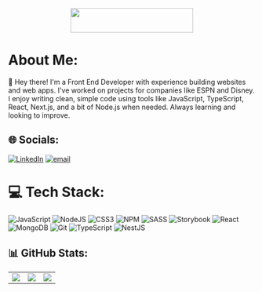 <div align="center">
  <img height="50" width="250" src="https://www.celio.com/on/demandware.static/-/Library-Sites-celio-shared-library/default/v15fade860e2e234a307ea02c45b8dbd2e0eabe82/images/content/licences/Naruto/Pedito-Naruto-Konoha.png"  />
</div>


# About Me:
👋 Hey there! I'm a Front End Developer with experience building websites and web apps. I've worked on projects for companies like ESPN and Disney. I enjoy writing clean, simple code using tools like JavaScript, TypeScript, React, Next.js, and a bit of Node.js when needed. Always learning and looking to improve.


## 🌐 Socials:
[![LinkedIn](https://img.shields.io/badge/LinkedIn-%230077B5.svg?logo=linkedin&logoColor=white)](https://linkedin.com/in/https://www.linkedin.com/in/adrian-maturano/) [![email](https://img.shields.io/badge/Email-D14836?logo=gmail&logoColor=white)](mailto:adrianmtno@gmail.com) 

# 💻 Tech Stack:

![JavaScript](https://img.shields.io/badge/javascript-%23323330.svg?style=for-the-badge&logo=javascript&logoColor=%23F7DF1E) ![NodeJS](https://img.shields.io/badge/node.js-6DA55F?style=for-the-badge&logo=node.js&logoColor=white) ![CSS3](https://img.shields.io/badge/css3-%231572B6.svg?style=for-the-badge&logo=css3&logoColor=white) ![NPM](https://img.shields.io/badge/NPM-%23CB3837.svg?style=for-the-badge&logo=npm&logoColor=white) ![SASS](https://img.shields.io/badge/SASS-hotpink.svg?style=for-the-badge&logo=SASS&logoColor=white) ![Storybook](https://img.shields.io/badge/-Storybook-FF4785?style=for-the-badge&logo=storybook&logoColor=white) ![React](https://img.shields.io/badge/react-%2320232a.svg?style=for-the-badge&logo=react&logoColor=%2361DAFB) ![MongoDB](https://img.shields.io/badge/MongoDB-%234ea94b.svg?style=for-the-badge&logo=mongodb&logoColor=white) ![Git](https://img.shields.io/badge/git-%23F05033.svg?style=for-the-badge&logo=git&logoColor=white) ![TypeScript](https://img.shields.io/badge/typescript-%23007ACC.svg?style=for-the-badge&logo=typescript&logoColor=white) ![NestJS](https://img.shields.io/badge/nestjs-%23E0234E.svg?style=for-the-badge&logo=nestjs&logoColor=white)


## 📊 GitHub Stats:

<table>
  <tr>
    <td>
      <img src="https://github-readme-stats.vercel.app/api?username=zXAZURIANXz&theme=dark&hide_border=false&include_all_commits=true&count_private=true" />
    </td>
    <td>
      <img src="https://nirzak-streak-stats.vercel.app/?user=zXAZURIANXz&theme=dark&hide_border=false" />
    </td>
    <td>
      <img src="https://github-readme-stats.vercel.app/api/top-langs/?username=zXAZURIANXz&theme=dark&hide_border=false" />
    </td>
  </tr>
</table>

###

<!-- Proudly created with GPRM ( https://gprm.itsvg.in ) -->
